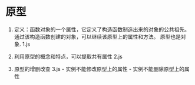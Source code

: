# 原型
  1. 定义：函数对象的一个属性，它定义了构造函数制造出来的对象的公共祖先。
          通过该构造函数创建的对象，可以继续该原型上的属性和方法。
          原型也是对象. 1.js

  2. 利用原型的概念和特点，可以提取共有属性  2.js

  3. 原型的增删改查  3.js
    - 实例不能修改原型上的属性
    - 实例不能删除原型上的属性